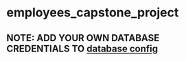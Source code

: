 # employees_capstone_project
## NOTE: ADD YOUR OWN DATABASE CREDENTIALS TO [database config](./dynamic/config/database.php)
